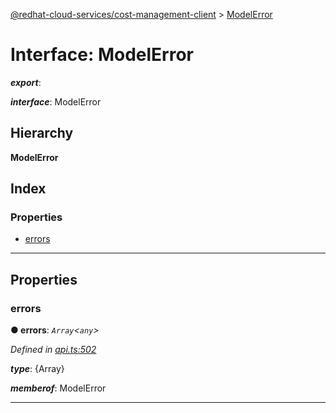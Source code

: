 [@redhat-cloud-services/cost-management-client](../README.md) > [ModelError](../interfaces/modelerror.md)

# Interface: ModelError

*__export__*: 

*__interface__*: ModelError

## Hierarchy

**ModelError**

## Index

### Properties

* [errors](modelerror.md#errors)

---

## Properties

<a id="errors"></a>

###  errors

**● errors**: *`Array`<`any`>*

*Defined in [api.ts:502](https://github.com/rvsia/javascript-clients/blob/master/packages/cost-management/api.ts#L502)*

*__type__*: {Array}

*__memberof__*: ModelError

___

